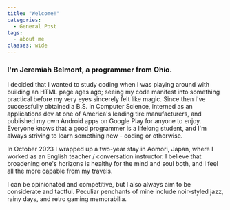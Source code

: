 ```yaml
---
title: "Welcome!"
categories:
  - General Post
tags:
  - about me
classes: wide
---
```

<h3>I'm Jeremiah Belmont, a programmer from Ohio. </h3>

<p>I decided that I wanted to study coding when I was playing around with building an HTML page ages ago; seeing my code manifest into something practical before my very eyes
sincerely felt like magic. Since then I've successfully obtained a B.S. in Computer Science, interned as an applications dev at one of America's leading tire manufacturers, and
published my own Android apps on Google Play for anyone to enjoy. Everyone knows that a good programmer is a lifelong student, and I'm always striving to learn something new - 
coding or otherwise.</p>

<p>In October 2023 I wrapped up a two-year stay in Aomori, Japan, where I worked as an English teacher / conversation instructor. I believe that broadening one's horizons is
healthy for the mind and soul both, and I feel all the more capable from my travels.</p>

<p>I can be opinionated and competitive, but I also always aim to be considerate and tactful. 
Peculiar penchants of mine include noir-styled jazz, rainy days, and retro gaming memorabilia.</p>

<!-- This site has been ported from its original home at belmontsoft.com - mostly so I could save on hosting, but also partially as an excuse to fiddle around with Jekyll. -->